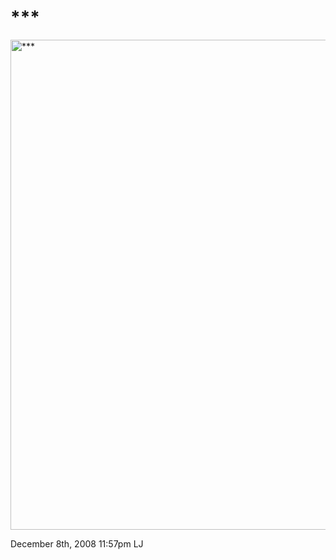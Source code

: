 # \*\*\*

<img
src="http://www.ljplus.ru/img4/b/o/bonta73/1175110746_the_gargoyle_by_mjranum.jpg"
width="600" height="784" alt="***" />

<span id="timestamp"> December 8th, 2008 11:57pm </span> <span
class="tag">LJ</span>
